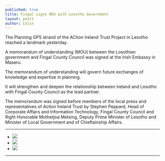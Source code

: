 ```yaml
---
published: true
title: Fingal signs MOU with Lesotho Government
layout: post1
author: Colin
---
```


The Planning GPS strand of the ACtion Ireland Trust Project in Lesotho reached a landmark yesterday. 

A memorandum of understanding (MOU) between the Losothian government and Fingal County Council was signed at the Irish Embassy in Maseru.

The memorandum of understanding will govern future exchanges of knowledge and expertise in planning.

It will strengthen and deepen the relationship between Ireland and Lesotho with Fingal County Council as the lead partner.

The memorandum was signed before members of the local press and representatives of Action Ireland Trust by Stephen Peppard, Head of Corporate Affairs and Information Technology, Fingal County Council and Right Honorable Mothetjoa Metsing, Deputy Prime Minister of Lesotho and Minister of Local Government and of Chieftainship Affairs.

<hr />
<ul class="clearing-thumbs" data-clearing>
  <li><a href="{{site.baseurl}}/img/dpm/mou_sign1.jpg"><img data-caption="Stephen Peppard, Head of Corporate Affairs and Information Technology, Fingal County Council and Right Honorable Mothetjoa Metsing, Deputy Prime Minister of Lesotho and Minister of Local Government and of Chieftainship Affairs sign the MOU." src="{{site.baseurl}}/img/dpm/th/mou_sign1_t.jpg"></a></li>
  <li><a href="{{site.baseurl}}/img/dpm/mou_sign2.jpg"><img data-caption="Stephen Peppard, Head of Corporate Affairs and Information Technology, Fingal County Council and Mrs. Masetori Makhetha, Chief Phyiscal Planner for Lesotho" src="{{site.baseurl}}/img/dpm/th/mou_sign2_t.jpg"></a></li>
  <li><a href="{{site.baseurl}}/img/dpm/DSC_0369.jpg"><img data-caption="Joseph Corr and Right Honorable Mothetjoa Metsing, Deputy Prime Minister of Lesotho and Minister of Local Government and of Chieftainship Affairs read the Fingal Independent" src="{{site.baseurl}}/img/dpm/th/DSC_0369.jpg"></a></li>
  
</ul>
<hr />
